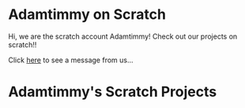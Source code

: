 <h1>Adamtimmy on Scratch </h1>
<p>Hi, we are the scratch account Adamtimmy!  Check out our projects on scratch!!</p>
<p>Click <a href="README.md">here</a> to see a message from us...</p>
<h1>Adamtimmy's Scratch Projects</h1>


